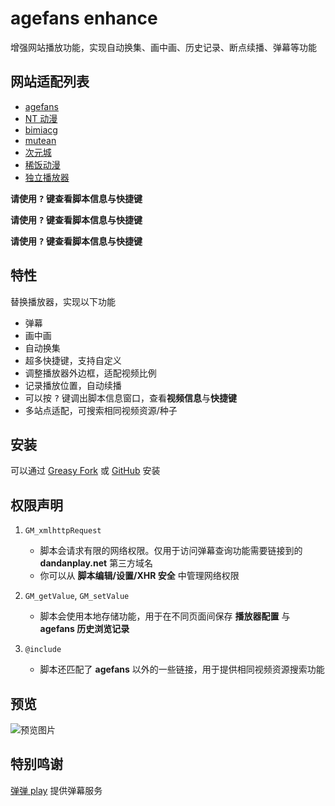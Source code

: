 # agefans enhance

增强网站播放功能，实现自动换集、画中画、历史记录、断点续播、弹幕等功能

## 网站适配列表

- [agefans](http://www.age.tv)
- [NT 动漫](https://www.ntdm8.com)
- [bimiacg](http://www.bimiacg10.net)
- [mutean](https://www.mutean.com)
- [次元城](https://www.cycani.org)
- [稀饭动漫](https://dick.xfani.com)
- [独立播放器](https://ironkinoko.github.io/agefans-enhance/)

**请使用 <kbd>?</kbd> 键查看脚本信息与快捷键**

**请使用 <kbd>?</kbd> 键查看脚本信息与快捷键**

**请使用 <kbd>?</kbd> 键查看脚本信息与快捷键**

## 特性

替换播放器，实现以下功能

- 弹幕
- 画中画
- 自动换集
- 超多快捷键，支持自定义
- 调整播放器外边框，适配视频比例
- 记录播放位置，自动续播
- 可以按 <kbd>?</kbd> 键调出脚本信息窗口，查看**视频信息**与**快捷键**
- 多站点适配，可搜索相同视频资源/种子

## 安装

可以通过 [Greasy Fork](https://greasyfork.org/scripts/424023) 或 [GitHub](https://github.com/IronKinoko/agefans-enhance/raw/gh-pages/index.user.js) 安装

## 权限声明

1. `GM_xmlhttpRequest`

   - 脚本会请求有限的网络权限。仅用于访问弹幕查询功能需要链接到的 **dandanplay.net** 第三方域名
   - 你可以从 **脚本编辑/设置/XHR 安全** 中管理网络权限

2. `GM_getValue`, `GM_setValue`

   - 脚本会使用本地存储功能，用于在不同页面间保存 **播放器配置** 与 **agefans 历史浏览记录**

3. `@include`

   - 脚本还匹配了 **agefans** 以外的一些链接，用于提供相同视频资源搜索功能

## 预览

![预览图片](https://raw.githubusercontent.com/IronKinoko/asset/master/agefans-enhance/preview.jpg)

## 特别鸣谢

[弹弹 play](https://www.dandanplay.com/) 提供弹幕服务
